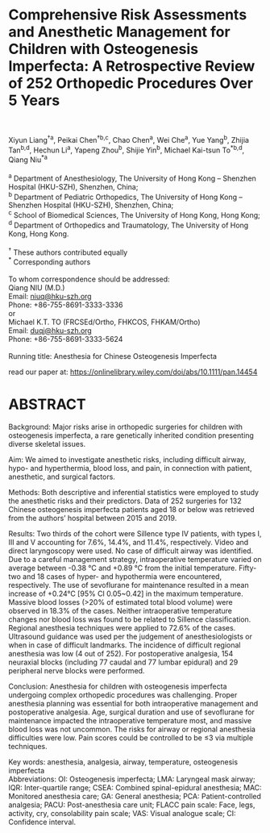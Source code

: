 <h1>Comprehensive Risk Assessments and Anesthetic Management for Children with Osteogenesis Imperfecta: A Retrospective Review of 252 Orthopedic Procedures Over 5 Years</h1>
<br>

Xiyun Liang<sup>†a</sup>, Peikai Chen<sup>†b,c</sup>, Chao Chen<sup>a</sup>, Wei Che<sup>a</sup>, Yue Yang<sup>b</sup>, Zhijia Tan<sup>b,d</sup>, Hechun Li<sup>a</sup>, Yapeng Zhou<sup>b</sup>, Shijie Yin<sup>b</sup>, Michael Kai-tsun To<sup>*b,d</sup>, Qiang Niu<sup>*a</sup><br>
<br>
<sup>a</sup> Department of Anesthesiology, The University of Hong Kong – Shenzhen Hospital (HKU-SZH), Shenzhen, China;<br>
<sup>b</sup> Department of Pediatric Orthopedics, The University of Hong Kong – Shenzhen Hospital (HKU-SZH), Shenzhen, China;<br>
<sup>c</sup> School of Biomedical Sciences, The University of Hong Kong, Hong Kong;<br>
<sup>d</sup> Department of Orthopedics and Traumatology, The University of Hong Kong, Hong Kong.<br>
<br>
<sup>†</sup> These authors contributed equally<br>
<sup>\*</sup> Corresponding authors<br>
<br>
To whom correspondence should be addressed:<br>
Qiang NIU (M.D.)<br>
Email: niuq@hku-szh.org <br>
Phone: +86-755-8691-3333-3336<br>
or<br>
Michael K.T. TO (FRCSEd/Ortho, FHKCOS, FHKAM/Ortho)<br>
Email: duqj@hku-szh.org<br>
Phone: +86-755-8691-3333-5624<br>
<br>
Running title: Anesthesia for Chinese Osteogenesis Imperfecta<br>

read our paper at: <a href="https://onlinelibrary.wiley.com/doi/abs/10.1111/pan.14454">https://onlinelibrary.wiley.com/doi/abs/10.1111/pan.14454</a><br>

<h1>ABSTRACT</h1>

Background: Major risks arise in orthopedic surgeries for children with osteogenesis imperfecta, a rare genetically inherited condition presenting diverse skeletal issues. <br>

Aim: We aimed to investigate anesthetic risks, including difficult airway, hypo- and hyperthermia, blood loss, and pain, in connection with patient, anesthetic, and surgical factors. <br>

Methods: Both descriptive and inferential statistics were employed to study the anesthetic risks and their predictors. Data of 252 surgeries for 132 Chinese osteogenesis imperfecta patients aged 18 or below was retrieved from the authors’ hospital between 2015 and 2019.<br>

Results: Two thirds of the cohort were Sillence type IV patients, with types I, III and V accounting for 7.6%, 14.4%, and 11.4%, respectively. Video and direct laryngoscopy were used. No case of difficult airway was identified. Due to a careful management strategy, intraoperative temperature varied on average between -0.38 °C and +0.89 °C from the initial temperature. Fifty-two and 18 cases of hyper- and hypothermia were encountered, respectively. The use of sevoflurane for maintenance resulted in a mean increase of +0.24°C [95% CI 0.05~0.42] in the maximum temperature. Massive blood losses (>20% of estimated total blood volume) were observed in 18.3% of the cases. Neither intraoperative temperature changes nor blood loss was found to be related to Sillence classification. Regional anesthesia techniques were applied to 72.6% of the cases. Ultrasound guidance was used per the judgement of anesthesiologists or when in case of difficult landmarks. The incidence of difficult regional anesthesia was low (4 out of 252). For postoperative analgesia, 154 neuraxial blocks (including 77 caudal and 77 lumbar epidural) and 29 peripheral nerve blocks were performed.<br>

Conclusion: Anesthesia for children with osteogenesis imperfecta undergoing complex orthopedic procedures was challenging. Proper anesthesia planning was essential for both intraoperative management and postoperative analgesia. Age, surgical duration and use of sevoflurane for maintenance impacted the intraoperative temperature most, and massive blood loss was not uncommon. The risks for airway or regional anesthesia difficulties were low. Pain scores could be controlled to be ≤3 via multiple techniques.<br>

Key words: anesthesia, analgesia, airway, temperature, osteogenesis imperfecta<br>
Abbreviations: OI: Osteogenesis imperfecta; LMA: Laryngeal mask airway; IQR: Inter-quartile range; CSEA: Combined spinal-epidural anesthesia; MAC: Monitored anesthesia care; GA: General anesthesia; PCA: Patient-controlled analgesia; PACU: Post-anesthesia care unit; FLACC pain scale: Face, legs, activity, cry, consolability pain scale; VAS: Visual analogue scale; CI: Confidence interval.<br>
